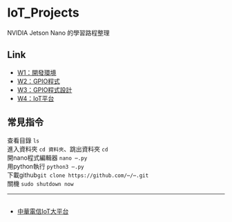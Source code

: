 # IoT_Projects
NVIDIA Jetson Nano 的學習路程整理  
## Link
+ [W1：開發環境](https://github.com/06160193/IoT_Projects/blob/main/W1：開發環境/README_W1.md)
+ [W2：GPIO程式](https://github.com/06160193/IoT_Projects/blob/main/W2：GPIO程式/README_W2.md)
+ [W3：GPIO程式設計](https://github.com/06160193/IoT_Projects/blob/main/W3：GPIO程式設計/README_W3.md)
+ [W4：IoT平台](W4：IoT平台/README_W4.md)

## 常見指令
查看目錄 `ls`  
進入資料夾 `cd 資料夾`、跳出資料夾 `cd`   
開nano程式編輯器 `nano ⋯.py`  
用python執行 `python3 ⋯.py`  
下載github`git clone https://github.com/⋯/⋯.git`   
關機 `sudo shutdown now`  



***
##
- [中華電信IoT大平台](https://iot.cht.com.tw)
